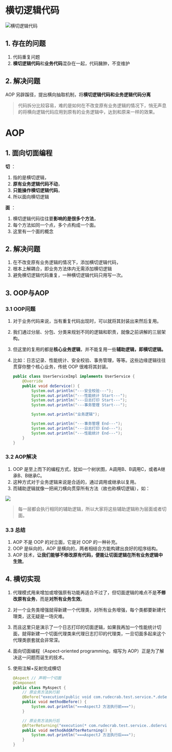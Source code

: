 # 横切逻辑代码



![横切逻辑代码](https://p1-jj.byteimg.com/tos-cn-i-t2oaga2asx/gold-user-assets/2020/5/28/1725a6b2d5a2c5ab~tplv-t2oaga2asx-zoom-in-crop-mark:4536:0:0:0.awebp)

## 1. 存在的问题

1. 代码重复问题
2. **横切逻辑代码**和**业务代码**混杂在一起，代码臃肿，不变维护





## 2. **解决问题**

AOP 另辟蹊径，提出横向抽取机制，将**横切逻辑代码和业务逻辑代码分离**

> 代码拆分比较容易，难的是如何在不改变原有业务逻辑的情况下，悄无声息的将横向逻辑代码应用到原有的业务逻辑中，达到和原来一样的效果。





# AOP

## 1. 面向切面编程

**切** ：

1. 指的是横切逻辑，
2. **原有业务逻辑代码不动**，
3. **只能操作横切逻辑代码**，
4. 所以面向横切逻辑

**面** ：

1. 横切逻辑代码往往要**影响的是很多个方法**，
2. 每个方法如同一个点，多个点构成一个面。
3. 这里有一个面的概念





## 2. 解决问题

1. 在不改变原有业务逻辑的情况下，添加横切逻辑代码，
2. 根本上解耦合，即业务方法体内无需添加横切逻辑
3. 避免横切逻辑代码重复，一种横切逻辑代码只用写一次。



## 3. OOP与AOP

### 3.1 OOP问题

1. 对于业务代码来说，当有重复代码出现时，可以就将其封装出来然后复用。

2. 我们通过分层、分包、分类来规划不同的逻辑和职责，就像之前讲解的三层架构。

3. 但这里的复用的都是**核心业务逻辑**，并不能复用一些**辅助逻辑，即横切逻辑。**

4. 比如：日志记录、性能统计、安全校验、事务管理，等等。这些边缘逻辑往往贯穿你整个核心业务，传统 OOP 很难将其封装。

    ~~~java
    public class UserServiceImpl implements UserService {
        @Override
        public void doService() {
            System.out.println("---安全校验---");
            System.out.println("---性能统计 Start---");
            System.out.println("---日志打印 Start---");
            System.out.println("---事务管理 Start---");
    
            System.out.println("业务逻辑");
    
            System.out.println("---事务管理 End---");
            System.out.println("---日志打印 End---");
            System.out.println("---性能统计 End---");
        }
    }
    ~~~



### 3.2 AOP解决

1. OOP 是至上而下的编程方式，犹如一个树状图，A调用B、B调用C，或者A继承B、B继承C。
2. 这种方式对于业务逻辑来说是合适的，通过调用或继承以复用。
3. 而辅助逻辑就像一把闸刀横向贯穿所有方法（故也称横切逻辑），如：

![](https://p3-juejin.byteimg.com/tos-cn-i-k3u1fbpfcp/2a5e5843fb8540d99917ad03237b90c7~tplv-k3u1fbpfcp-zoom-in-crop-mark:4536:0:0:0.awebp)

> 每一层都会执行相同的辅助逻辑，所以大家将这些辅助逻辑称为层面或者切面。



### 3.3 总结

1. AOP 不是 OOP 的对立面，它是对 OOP 的一种补充。
2. OOP 是纵向的，AOP 是横向的，两者相结合方能构建出良好的程序结构。
3. AOP 技术，**让我们能够不修改原有代码，便能让切面逻辑在所有业务逻辑中生效**。





## 4. 横切实现

1. 代理模式用来增加或增强原有功能再适合不过了，但切面逻辑的难点不是**不修改原有业务**，而是**对所有业务生效**。
2. 对一个业务类增强就得新建一个代理类，对所有业务增强，每个类都要新建代理类，这无疑是一场灾难。
3. 而且这里只是演示了一个日志打印的切面逻辑，如果我再加一个性能统计切面，就得新建一个切面代理类来代理日志打印的代理类，一旦切面多起来这个代理类嵌套就会非常深。



1. 面向切面编程（Aspect-oriented programming，缩写为 AOP）正是为了解决这一问题而诞生的技术。

2. 使用注解+反射完成横切

    ~~~java
    @Aspect // 声明一个切面
    @Component
    public class MyAspect {
        // 原业务方法执行前
        @Before("execution(public void com.rudecrab.test.service.*.doService())")
        public void methodBefore() {
            System.out.println("===AspectJ 方法执行前===");
        }
    
        // 原业务方法执行后
        @AfterReturning("execution(* com.rudecrab.test.service..doService(..))")
        public void methodAddAfterReturning() {
            System.out.println("===AspectJ 方法执行后===");
        }
    }
    ~~~

